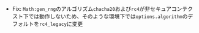 - Fix: `Math:gen_rng`のアルゴリズム`chacha20`および`rc4`が非セキュアコンテクスト下では動作しないため、そのような環境下では`options.algorithm`のデフォルトを`rc4_legacy`に変更
